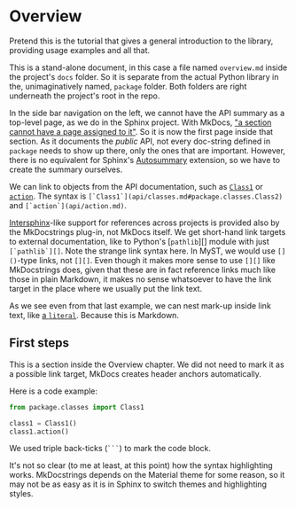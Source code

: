 ﻿# Overview

Pretend this is the tutorial that gives a general introduction to the
library, providing usage examples and all that.

This is a stand-alone document, in this case a file named `overview.md`
inside the project's `docs` folder. So it is separate from the actual
Python library in the, unimaginatively named, `package` folder. Both
folders are right underneath the project's root in the repo.

In the side bar navigation on the left, we cannot have the API summary
as a top-level page, as we do in the Sphinx project. With MkDocs,
["a section cannot have a page assigned to it"][pages]. So it is now
the first page inside that section. As it documents the *public* API,
not every doc-string defined in `package` needs to show up there,
only the ones that are important. However, there is no equivalent for
Sphinx's [Autosummary] extension, so we have to create the summary
ourselves.

We can link to objects from the API documentation, such as
[`Class1`](api/classes.md#package.classes.Class2) or
[`action`](api/action.md). The syntax is
``[`Class1`](api/classes.md#package.classes.Class2)`` and
``[`action`](api/action.md)``.

[Intersphinx]-like support for references across projects is provided
also by the MkDocstrings plug-in, not MkDocs itself. We get short-hand
link targets to external documentation, like to Python's [`pathlib`][]
module with just ``[`pathlib`][]``. Note the strange link syntax here.
In MyST, we would use `[]()`-type links, not `[][]`. Even though it makes
more sense to use `[][]` like MkDocstrings does, given that these are
in fact reference links much like those in plain Markdown, it makes no
sense whatsoever to have the link target in the place where we usually
put the link text.

As we see even from that last example, we can nest mark-up inside link
text, like [a `literal`](https://example.org). Because this is Markdown.


## First steps

This is a section inside the Overview chapter. We did not need to mark
it as a possible link target, MkDocs creates header anchors automatically.

Here is a code example:
```python
from package.classes import Class1

class1 = Class1()
class1.action()
```

We used triple back-ticks (` ``` `) to mark the code block.

It's not so clear (to me at least, at this point) how the syntax
highlighting works. MkDocstrings depends on the Material theme for some
reason, so it may not be as easy as it is in Sphinx to switch themes and
highlighting styles.

[pages]:        https://www.mkdocs.org/user-guide/writing-your-docs/#configure-pages-and-navigation
[Autosummary]:  https://www.sphinx-doc.org/en/master/usage/extensions/autosummary.html
[Intersphinx]:  https://www.sphinx-doc.org/en/master/usage/extensions/intersphinx.html
[linking]:      https://www.mkdocs.org/user-guide/writing-your-docs/#linking-to-pages
